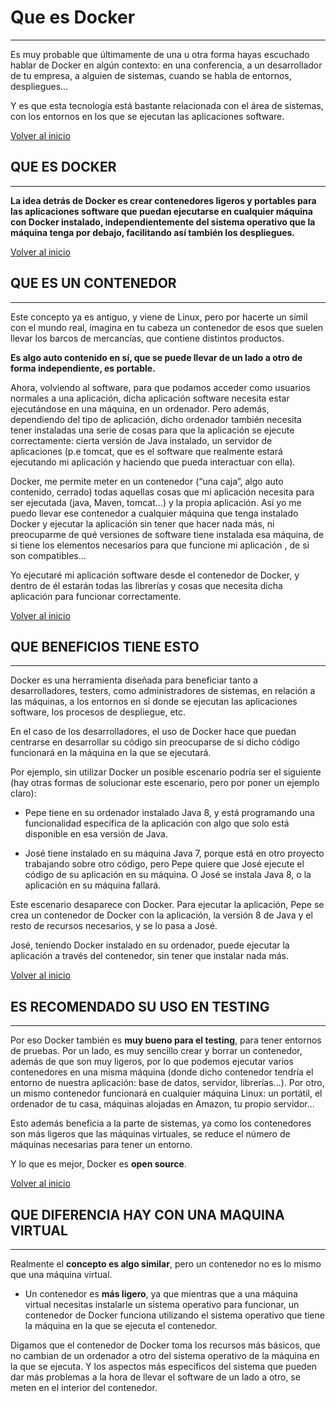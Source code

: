 # Que es Docker

---------------------------------------------

Es muy probable que últimamente de una u otra forma hayas escuchado hablar de Docker en algún contexto: en una conferencia, a un desarrollador de tu empresa, a alguien de sistemas, cuando se habla de entornos, despliegues…

Y es que esta tecnología está bastante relacionada con el área de sistemas, con los entornos en los que se ejecutan las aplicaciones software.

[Volver al inicio](volver-al-inicio)




## QUE ES DOCKER

---------------------------------------------

**La idea detrás de Docker es crear contenedores ligeros y portables para las aplicaciones software que puedan ejecutarse en cualquier máquina con Docker instalado, independientemente del sistema operativo que la máquina tenga por debajo, facilitando así también los despliegues.**

[Volver al inicio](volver-al-inicio)




## QUE ES UN CONTENEDOR

---------------------------------------------

Este concepto ya es antiguo, y viene de Linux, pero por hacerte un símil con el mundo real, imagina en tu cabeza un contenedor de esos que suelen llevar los barcos de mercancías, que contiene distintos productos.

**Es algo auto contenido en sí, que se puede llevar de un lado a otro de forma independiente, es portable.**

Ahora, volviendo al software, para que podamos acceder como usuarios normales a una aplicación, dicha aplicación software necesita estar ejecutándose en una máquina, en un ordenador. Pero además, dependiendo del tipo de aplicación, dicho ordenador también necesita tener instaladas una serie de cosas para que la aplicación se ejecute correctamente: cierta versión de Java instalado, un servidor de aplicaciones (p.e tomcat, que es el software que realmente estará ejecutando mi aplicación y haciendo que pueda interactuar con ella).

Docker, me permite meter en un contenedor (“una caja”, algo auto contenido, cerrado) todas aquellas cosas que mi aplicación necesita para ser ejecutada (java, Maven, tomcat…) y la propia aplicación. Así yo me puedo llevar ese contenedor a cualquier máquina que tenga instalado Docker y ejecutar la aplicación sin tener que hacer nada más, ni preocuparme de qué versiones de software tiene instalada esa máquina, de si tiene los elementos necesarios para que funcione mi aplicación , de si son compatibles…

Yo ejecutaré mi aplicación software desde el contenedor de Docker, y dentro de él estarán todas las librerías y cosas que necesita dicha aplicación para funcionar correctamente.

[Volver al inicio](volver-al-inicio)




## QUE BENEFICIOS TIENE ESTO

---------------------------------------------

Docker es una herramienta diseñada para beneficiar tanto a desarrolladores, testers, como administradores de sistemas, en relación a las máquinas, a los entornos en sí donde se ejecutan las aplicaciones software, los procesos de despliegue, etc.

En el caso de los desarrolladores, el uso de Docker hace que puedan centrarse en desarrollar su código sin preocuparse de si dicho código funcionará en la máquina en la que se ejecutará.

Por ejemplo, sin utilizar Docker un posible escenario podría ser el siguiente (hay otras formas de solucionar este escenario, pero por poner un ejemplo claro):

* Pepe tiene en su ordenador instalado Java 8, y está programando una funcionalidad específica de la aplicación con algo que solo está disponible en esa versión de Java.

* José tiene instalado en su máquina Java 7, porque está en otro proyecto trabajando sobre otro código, pero Pepe quiere que José ejecute el código de su aplicación en su máquina. O José se instala Java 8, o la aplicación en su máquina fallará.

Este escenario desaparece con Docker. Para ejecutar la aplicación, Pepe se crea un contenedor de Docker con la aplicación, la versión 8 de Java y el resto de recursos necesarios, y se lo pasa a José.

José, teniendo Docker instalado en su ordenador, puede ejecutar la aplicación a través del contenedor, sin tener que instalar nada más.

[Volver al inicio](volver-al-inicio)




## ES RECOMENDADO SU USO EN TESTING

---------------------------------------------

Por eso Docker también es **muy bueno para el testing**, para tener entornos de pruebas. Por un lado, es muy sencillo crear y borrar un contenedor, además de que son muy ligeros, por lo que podemos ejecutar varios contenedores en una misma máquina (donde dicho contenedor tendría el entorno de nuestra aplicación: base de datos, servidor, librerías…). Por otro, un mismo contenedor funcionará en cualquier máquina Linux: un portátil, el ordenador de tu casa, máquinas alojadas en Amazon, tu propio servidor…

Esto además beneficia a la parte de sistemas, ya como los contenedores son más ligeros que las máquinas virtuales, se reduce el número de máquinas necesarias para tener un entorno.

Y lo que es mejor, Docker es **open source**.


[Volver al inicio](volver-al-inicio)




## QUE DIFERENCIA HAY CON UNA MAQUINA VIRTUAL

---------------------------------------------

Realmente el **concepto es algo similar**, pero un contenedor no es lo mismo que una máquina virtual. 

* Un contenedor es **más ligero**, ya que mientras que a una máquina virtual necesitas instalarle un sistema operativo para funcionar, un contenedor de Docker funciona utilizando el sistema operativo que tiene la máquina en la que se ejecuta el contenedor.

Digamos que el contenedor de Docker toma los recursos más básicos, que no cambian de un ordenador a otro del sistema operativo de la máquina en la que se ejecuta. Y los aspectos más específicos del sistema que pueden dar más problemas a la hora de llevar el software de un lado a otro, se meten en el interior del contenedor.